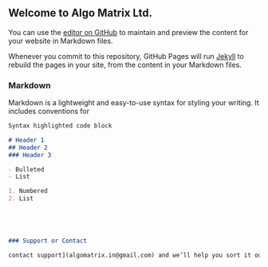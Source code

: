 ## Welcome to Algo Matrix Ltd.

You can use the [editor on GitHub](https://github.com/algo-matrix/algo-matrix.github.io/edit/master/index.md) to maintain and preview the content for your website in Markdown files.

Whenever you commit to this repository, GitHub Pages will run [Jekyll](https://jekyllrb.com/) to rebuild the pages in your site, from the content in your Markdown files.

### Markdown

Markdown is a lightweight and easy-to-use syntax for styling your writing. It includes conventions for

```markdown
Syntax highlighted code block

# Header 1
## Header 2
### Header 3

- Bulleted
- List

1. Numbered
2. List





### Support or Contact

contact support](algomatrix.in@gmail.com) and we’ll help you sort it out.
